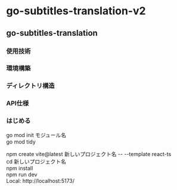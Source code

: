 # go-subtitles-translation-v2
## go-subtitles-translation

### 使用技術


### 環境構築

### ディレクトリ構造

### API仕様

### はじめる
go mod init モジュール名  
go mod tidy


npm create vite@latest 新しいプロジェクト名 -- --template react-ts <br/>
cd 新しいプロジェクト名  
npm install  
npm run dev  
Local:   http://localhost:5173/  
